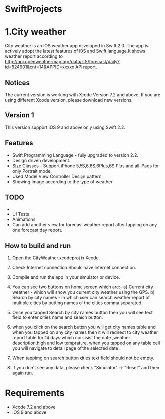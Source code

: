 # SwiftProjects
1.City weather
============

City weather is an iOS weather app developed in Swift 2.0. The app is actively adopt the latest features of iOS and Swift language.It shows weather report according to http://api.openweathermap.org/data/2.5/forecast/daily?id=524901&cnt=14&APPID=xxxxx API report.

## Notices
The current version is working with Xcode Version 7.2 and above. If you are using different Xcode version, please download new versions. 

## Version 1
This version support iOS 9 and above only using Swift 2.2.

## Features
* Swift Programming Language - fully upgraded to version 2.2.
* Design driven development.
* Size Classes - Support iPhone 5,5S,6,6S,6Plus,6S Plus and all iPads for only Portrait mode.
* Used Model View Controller Design pattern.
* Showing Image according to the type of weather

## TODO
* 
* UI Tests
* Animations
* Can add another view for forecast weather report after tapping on any one forecast day report.


## How to build and run

1) Open the CityWeather.xcodeproj in Xcode.

2) Check Internet connection.Should have internet connection.

3) Compile and run the app in your simulator or device.

4) You can see two buttons on home screen which are:-
    a) Current city weather - which will show you current city weather using the GPS.
    b) Search by city names - in which user can search weather report of multiple cities by putting names of the cities comma separated. 
5) Once you tapped Search by city names button then you will see text field to enter cities name and search button.
6) when you click on the search button you will get city names table and when you tapped on any city names then it will redirect to city weather report table for 14 days which consisist the date ,weather description,high and low temprature. when you tapped on any table cell you will navigate to detail page of the selected date .
7) When tappimg on search button cities text field should not be empty.

4) If you don't see any data, please check "Simulator" -> "Reset" and then again run.


# Requirements

* Xcode 7.2 and above
* iOS 9 and above